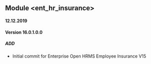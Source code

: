## Module <ent_hr_insurance>

#### 12.12.2019
#### Version 16.0.1.0.0
##### ADD
- Initial commit for Enterprise Open HRMS Employee Insurance V15

